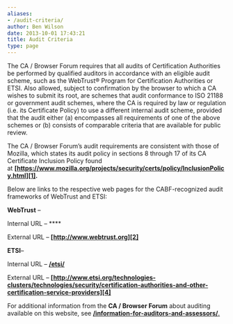 ```yaml
---
aliases:
- /audit-criteria/
author: Ben Wilson
date: 2013-10-01 17:43:21
title: Audit Criteria
type: page
---
```


The CA / Browser Forum requires that all audits of Certification Authorities be performed by qualified auditors in accordance with an eligible audit scheme, such as the WebTrust® Program for Certification Authorities or ETSI. Also allowed, subject to confirmation by the browser to which a CA wishes to submit its root, are schemes that audit conformance to ISO 21188 or government audit schemes, where the CA is required by law or regulation (i.e. its Certificate Policy) to use a different internal audit scheme, provided that the audit either (a) encompasses all requirements of one of the above schemes or (b) consists of comparable criteria that are available for public review.

The CA / Browser Forum’s audit requirements are consistent with those of Mozilla, which states its audit policy in sections 8 through 17 of its CA Certificate Inclusion Policy found at **[https://www.mozilla.org/projects/security/certs/policy/InclusionPolicy.html][1].**

Below are links to the respective web pages for the CABF-recognized audit frameworks of WebTrust and ETSI:

**WebTrust** –

Internal URL – ****

External URL – **[http://www.webtrust.org][2]**

**ETSI**–

Internal URL – [**/etsi/**][3]

External URL – **[http://www.etsi.org/technologies-clusters/technologies/security/certification-authorities-and-other-certification-service-providers][4]**

For additional information from the **CA / Browser Forum** about auditing available on this website, see [**/information-for-auditors-and-assessors/**.][5]

[1]: https://www.mozilla.org/projects/security/certs/policy/InclusionPolicy.html "Mozilla's CA Certificate Inclusion Policy"
[2]: http://www.webtrust.org "WebTrust for CAs"
[3]: /etsi/
[4]: http://www.etsi.org/technologies-clusters/technologies/security/certification-authorities-and-other-certification-service-providers "CAs issuing Qualified Certificates IAW ETSI TS 101 456 and Directive 1999/93"
[5]: /?page_id=51 "Information for Auditors and Assessors"